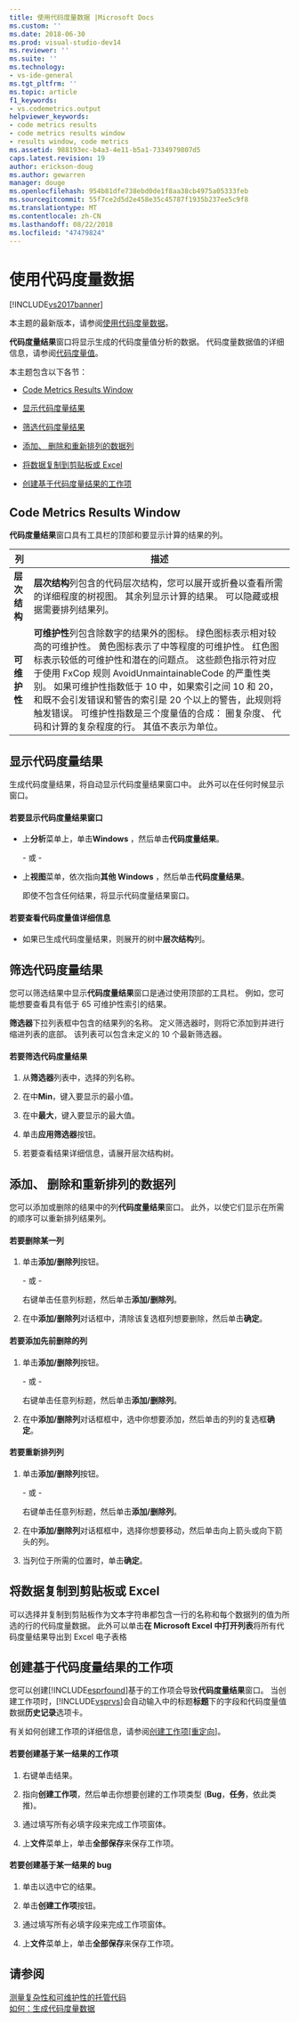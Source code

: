 ```yaml
---
title: 使用代码度量数据 |Microsoft Docs
ms.custom: ''
ms.date: 2018-06-30
ms.prod: visual-studio-dev14
ms.reviewer: ''
ms.suite: ''
ms.technology:
- vs-ide-general
ms.tgt_pltfrm: ''
ms.topic: article
f1_keywords:
- vs.codemetrics.output
helpviewer_keywords:
- code metrics results
- code metrics results window
- results window, code metrics
ms.assetid: 988193ec-b4a3-4e11-b5a1-7334979807d5
caps.latest.revision: 19
author: erickson-doug
ms.author: gewarren
manager: douge
ms.openlocfilehash: 954b81dfe738ebd0de1f8aa38cb4975a05333feb
ms.sourcegitcommit: 55f7ce2d5d2e458e35c45787f1935b237ee5c9f8
ms.translationtype: MT
ms.contentlocale: zh-CN
ms.lasthandoff: 08/22/2018
ms.locfileid: "47479824"
---
```

# <a name="working-with-code-metrics-data"></a>使用代码度量数据
[!INCLUDE[vs2017banner](../includes/vs2017banner.md)]

本主题的最新版本，请参阅[使用代码度量数据](https://docs.microsoft.com/visualstudio/code-quality/working-with-code-metrics-data)。  
  
**代码度量结果**窗口将显示生成的代码度量值分析的数据。 代码度量数据值的详细信息，请参阅[代码度量值](../code-quality/code-metrics-values.md)。  
  
 本主题包含以下各节：  
  
-   [Code Metrics Results Window](../code-quality/working-with-code-metrics-data.md#BKMK_CodeMetricsResultsWindow)  
  
-   [显示代码度量结果](../code-quality/working-with-code-metrics-data.md#BKMK_DisplayingCodeMetricsResults)  
  
-   [筛选代码度量结果](../code-quality/working-with-code-metrics-data.md#BKMK_FilteringCodeMetricsResults)  
  
-   [添加、 删除和重新排列的数据列](../code-quality/working-with-code-metrics-data.md#BKMK_AddingRemovingandRearrangingDataColumns)  
  
-   [将数据复制到剪贴板或 Excel](../code-quality/working-with-code-metrics-data.md#BKMK_Copying_Data_to_the_Clipboard_or_Excel)  
  
-   [创建基于代码度量结果的工作项](../code-quality/working-with-code-metrics-data.md#BKMK_Creating_a_Work_Item_Based_on_Code_Metric_Results)  
  
##  <a name="BKMK_CodeMetricsResultsWindow"></a> Code Metrics Results Window  
 **代码度量结果**窗口具有工具栏的顶部和要显示计算的结果的列。  
  
|列|描述|  
|------------|-----------------|  
|**层次结构**|**层次结构**列包含的代码层次结构，您可以展开或折叠以查看所需的详细程度的树视图。 其余列显示计算的结果。 可以隐藏或根据需要排列结果列。|  
|**可维护性**|**可维护性**列包含除数字的结果外的图标。 绿色图标表示相对较高的可维护性。 黄色图标表示了中等程度的可维护性。 红色图标表示较低的可维护性和潜在的问题点。 这些颜色指示符对应于使用 FxCop 规则 AvoidUnmaintainableCode 的严重性类别。 如果可维护性指数低于 10 中，如果索引之间 10 和 20，和既不会引发错误和警告的索引是 20 个以上的警告，此规则将触发错误。 可维护性指数是三个度量值的合成： 圈复杂度、 代码和计算的复杂程度的行。 其值不表示为单位。|  
  
##  <a name="BKMK_DisplayingCodeMetricsResults"></a> 显示代码度量结果  
 生成代码度量结果，将自动显示代码度量结果窗口中。 此外可以在任何时候显示窗口。  
  
#### <a name="to-display-the-code-metrics-results-window"></a>若要显示代码度量结果窗口  
  
-   上**分析**菜单上，单击**Windows** ，然后单击**代码度量结果**。  
  
     \- 或 -  
  
-   上**视图**菜单，依次指向**其他 Windows** ，然后单击**代码度量结果**。  
  
     即使不包含任何结果，将显示代码度量结果窗口。  
  
#### <a name="to-view-code-metrics-details"></a>若要查看代码度量值详细信息  
  
-   如果已生成代码度量结果，则展开的树中**层次结构**列。  
  
##  <a name="BKMK_FilteringCodeMetricsResults"></a> 筛选代码度量结果  
 您可以筛选结果中显示**代码度量结果**窗口是通过使用顶部的工具栏。 例如，您可能想要查看具有低于 65 可维护性索引的结果。  
  
 **筛选器**下拉列表框中包含的结果列的名称。 定义筛选器时，则将它添加到并进行缩进列表的底部。 该列表可以包含未定义的 10 个最新筛选器。  
  
#### <a name="to-filter-the-code-metrics-results"></a>若要筛选代码度量结果  
  
1.  从**筛选器**列表中，选择的列名称。  
  
2.  在中**Min**，键入要显示的最小值。  
  
3.  在中**最大**，键入要显示的最大值。  
  
4.  单击**应用筛选器**按钮。  
  
5.  若要查看结果详细信息，请展开层次结构树。  
  
##  <a name="BKMK_AddingRemovingandRearrangingDataColumns"></a> 添加、 删除和重新排列的数据列  
 您可以添加或删除的结果中的列**代码度量结果**窗口。 此外，以使它们显示在所需的顺序可以重新排列结果列。  
  
#### <a name="to-remove-a-column"></a>若要删除某一列  
  
1.  单击**添加/删除列**按钮。  
  
     \- 或 -  
  
     右键单击任意列标题，然后单击**添加/删除列**。  
  
2.  在中**添加/删除列**对话框中，清除该复选框列想要删除，然后单击**确定**。  
  
#### <a name="to-add-a-previously-removed-column"></a>若要添加先前删除的列  
  
1.  单击**添加/删除列**按钮。  
  
     \- 或 -  
  
     右键单击任意列标题，然后单击**添加/删除列**。  
  
2.  在中**添加/删除列**对话框框中，选中你想要添加，然后单击的列的复选框**确定**。  
  
#### <a name="to-rearrange-columns"></a>若要重新排列列  
  
1.  单击**添加/删除列**按钮。  
  
     \- 或 -  
  
     右键单击任意列标题，然后单击**添加/删除列**。  
  
2.  在中**添加/删除列**对话框框中，选择你想要移动，然后单击向上箭头或向下箭头的列。  
  
3.  当列位于所需的位置时，单击**确定**。  
  
##  <a name="BKMK_Copying_Data_to_the_Clipboard_or_Excel"></a> 将数据复制到剪贴板或 Excel  
 可以选择并复制到剪贴板作为文本字符串都包含一行的名称和每个数据列的值为所选的行的代码度量数据。 此外可以单击**在 Microsoft Excel 中打开列表**将所有代码度量结果导出到 Excel 电子表格  
  
##  <a name="BKMK_Creating_a_Work_Item_Based_on_Code_Metric_Results"></a> 创建基于代码度量结果的工作项  
 您可以创建[!INCLUDE[esprfound](../includes/esprfound-md.md)]基于的工作项会导致**代码度量结果**窗口。 当创建工作项时，[!INCLUDE[vsprvs](../includes/vsprvs-md.md)]会自动输入中的标题**标题**下的字段和代码度量值数据**历史记录**选项卡。  
  
 有关如何创建工作项的详细信息，请参阅[创建工作项&#91;重定向&#93;](http://msdn.microsoft.com/en-us/24b2e064-16ac-4bf0-8de4-98a1f48b8c4b)。  
  
#### <a name="to-create-a-work-item-based-on-a-result"></a>若要创建基于某一结果的工作项  
  
1.  右键单击结果。  
  
2.  指向**创建工作项**，然后单击你想要创建的工作项类型 (**Bug**，**任务**，依此类推)。  
  
3.  通过填写所有必填字段来完成工作项窗体。  
  
4.  上**文件**菜单上，单击**全部保存**来保存工作项。  
  
#### <a name="to-create-a-bug-based-on-a-result"></a>若要创建基于某一结果的 bug  
  
1.  单击以选中它的结果。  
  
2.  单击**创建工作项**按钮。  
  
3.  通过填写所有必填字段来完成工作项窗体。  
  
4.  上**文件**菜单上，单击**全部保存**来保存工作项。  
  
## <a name="see-also"></a>请参阅  
 [测量复杂性和可维护性的托管代码](../code-quality/measuring-complexity-and-maintainability-of-managed-code.md)   
 [如何：生成代码度量数据](../code-quality/how-to-generate-code-metrics-data.md)



